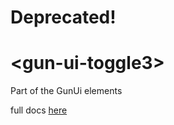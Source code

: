 # Deprecated!
# \<gun-ui-toggle3\>

Part of the GunUi elements

full docs [here](https://stefdv.github.io/gun-ui-toggle3/components/gun-ui-toggle3/demo/index.html)
